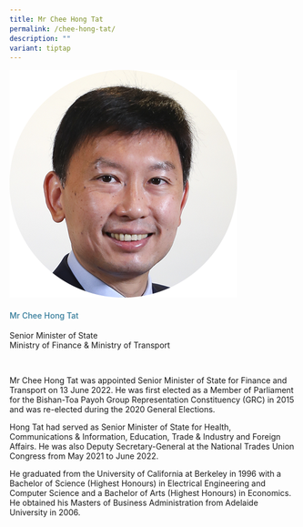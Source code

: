 ```yaml
---
title: Mr Chee Hong Tat
permalink: /chee-hong-tat/
description: ""
variant: tiptap
---
```

<div class="row">
            <div class="col is-3">
              <img src="/images/Speakers/Mr%20Chee%20Hong%20Tat.png">
            </div>
            <div class="col is-9 speaker-details">
              <h4>Mr Chee Hong Tat</h4>
<p>Senior Minister of State<br>
Ministry of Finance &amp; Ministry of Transport</p><br>
<p>
Mr Chee Hong Tat was appointed Senior Minister of State for Finance and Transport on 13 June 2022. He was first elected as a Member of Parliament for the Bishan-Toa Payoh Group Representation Constituency (GRC) in 2015 and was re-elected during the 2020 General Elections.</p>

<p>Hong Tat had served as Senior Minister of State for Health, Communications &amp; Information, Education, Trade &amp; Industry and Foreign Affairs. He was also Deputy Secretary-General at the National Trades Union Congress from May 2021 to June 2022.</p>

<p>He graduated from the University of California at Berkeley in 1996 with a Bachelor of Science (Highest Honours) in Electrical Engineering and Computer Science and a Bachelor of Arts (Highest Honours) in Economics. He obtained his Masters of Business Administration from Adelaide University in 2006.</p>
            </div>
          </div> 
					
<style type="text/css"> 
    .is-left{
      text-align: left;
    }
    h4{
      font-weight: 500; 
      color: #337B9A !important;
    }
     .speaker-details p { text-align: justified; }
  </style>